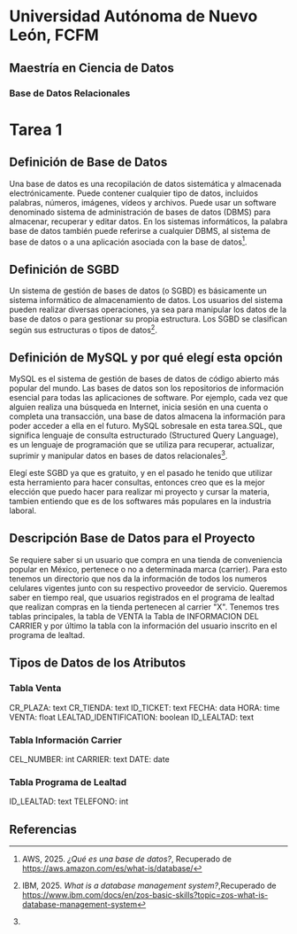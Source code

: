 # Universidad Autónoma de Nuevo León, FCFM
## Maestría en Ciencia de Datos
### Base de Datos Relacionales

# **Tarea 1**

## Definición de Base de Datos

Una base de datos es una recopilación de datos sistemática y almacenada electrónicamente. Puede contener cualquier tipo de datos, incluidos palabras, números, imágenes, vídeos y archivos. Puede usar un software denominado sistema de administración de bases de datos (DBMS) para almacenar, recuperar y editar datos. En los sistemas informáticos, la palabra base de datos también puede referirse a cualquier DBMS, al sistema de base de datos o a una aplicación asociada con la base de datos[^1]. 

## Definición de SGBD

Un sistema de gestión de bases de datos (o SGBD) es básicamente un sistema informático de almacenamiento de datos. Los usuarios del sistema pueden realizar diversas operaciones, ya sea para manipular los datos de la base de datos o para gestionar su propia estructura. Los SGBD se clasifican según sus estructuras o tipos de datos[^2].

## Definición de MySQL y por qué elegí esta opción

MySQL es el sistema de gestión de bases de datos de código abierto más popular del mundo. Las bases de datos son los repositorios de información esencial para todas las aplicaciones de software. Por ejemplo, cada vez que alguien realiza una búsqueda en Internet, inicia sesión en una cuenta o completa una transacción, una base de datos almacena la información para poder acceder a ella en el futuro. MySQL sobresale en esta tarea.SQL, que significa lenguaje de consulta estructurado (Structured Query Language), es un lenguaje de programación que se utiliza para recuperar, actualizar, suprimir y manipular datos en bases de datos relacionales[^3].

Elegí este SGBD ya que es gratuito, y en el pasado he tenido que utilizar esta herramiento para hacer consultas, entonces creo que es la mejor elección que puedo hacer para realizar mi proyecto y cursar la materia, tambien entiendo que es de los softwares más populares en la industria laboral.


## Descripción Base de Datos para el Proyecto

Se requiere saber si un usuario que compra en una tienda de conveniencia popular en México, pertenece o no a determinada marca (carrier). Para esto tenemos un directorio que nos da la información de todos los numeros celulares vigentes junto con su respectivo proveedor de servicio.
Queremos saber en tiempo real, que usuarios registrados en el programa de lealtad que realizan compras en la tienda pertenecen al carrier "X". Tenemos tres tablas principales, la tabla de VENTA la Tabla de INFORMACION DEL CARRIER y por último la tabla con la información del usuario inscrito en el programa de lealtad.

## Tipos de Datos de los Atributos
### **Tabla Venta**
CR_PLAZA: text
CR_TIENDA: text
ID_TICKET: text
FECHA: data
HORA: time
VENTA: float
LEALTAD_IDENTIFICATION: boolean
ID_LEALTAD: text

### **Tabla Información Carrier**
CEL_NUMBER: int
CARRIER: text
DATE: date

### **Tabla Programa de Lealtad**
ID_LEALTAD: text
TELEFONO: int


## Referencias

[^1]: AWS, 2025. *¿Qué es una base de datos?*, Recuperado de https://aws.amazon.com/es/what-is/database/
[^2]: IBM, 2025. *What is a database management system?*,Recuperado de https://www.ibm.com/docs/en/zos-basic-skills?topic=zos-what-is-database-management-system
[^3]: 